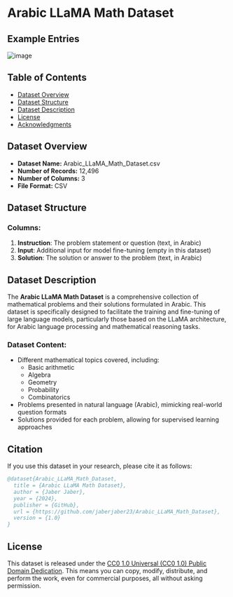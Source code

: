 # Arabic LLaMA Math Dataset

## Example Entries
![image](https://github.com/user-attachments/assets/0fd1002e-ec9d-48d9-b4b8-8ac0790bc191)

## Table of Contents
- [Dataset Overview](#dataset-overview)
- [Dataset Structure](#dataset-structure)
- [Dataset Description](#dataset-description)
- [License](#license)
- [Acknowledgments](#acknowledgments)

## Dataset Overview

- **Dataset Name:** Arabic_LLaMA_Math_Dataset.csv
- **Number of Records:** 12,496
- **Number of Columns:** 3
- **File Format:** CSV

## Dataset Structure

### Columns:
1. **Instruction**: The problem statement or question (text, in Arabic)
2. **Input**: Additional input for model fine-tuning (empty in this dataset)
3. **Solution**: The solution or answer to the problem (text, in Arabic)

## Dataset Description

The **Arabic LLaMA Math Dataset** is a comprehensive collection of mathematical problems and their solutions formulated in Arabic. This dataset is specifically designed to facilitate the training and fine-tuning of large language models, particularly those based on the LLaMA architecture, for Arabic language processing and mathematical reasoning tasks.

### Dataset Content:
- Different mathematical topics covered, including:
  - Basic arithmetic
  - Algebra
  - Geometry
  - Probability
  - Combinatorics
- Problems presented in natural language (Arabic), mimicking real-world question formats
- Solutions provided for each problem, allowing for supervised learning approaches




## Citation

If you use this dataset in your research, please cite it as follows:

```bibtex
@dataset{Arabic_LLaMA_Math_Dataset,
  title = {Arabic LLaMA Math Dataset},
  author = {Jaber Jaber},
  year = {2024},
  publisher = {GitHub},
  url = {https://github.com/jaberjaber23/Arabic_LLaMA_Math_Dataset},
  version = {1.0}
}
```

## License

This dataset is released under the [CC0 1.0 Universal (CC0 1.0) Public Domain Dedication](https://creativecommons.org/publicdomain/zero/1.0/). This means you can copy, modify, distribute, and perform the work, even for commercial purposes, all without asking permission.

